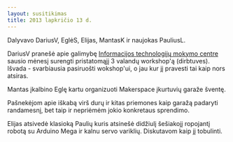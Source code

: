 ```yaml
---
layout: susitikimas
title: 2013 lapkričio 13 d.
---
```

Dalyvavo DariusV, EglėS, Elijas, MantasK ir naujokas PauliusL.

DariusV pranešė apie galimybę [Informacijos technologijų mokymo centre](http://www.itmc.lt/) sausio mėnesį surengti
pristatomąjį 3 valandų workshop'ą (dirbtuves). Išvada - svarbiausia pasiruošti
wokshop'ui, o jau kur jį pravesti tai kaip nors atsiras.

Mantas įkalbino Eglę kartu organizuoti Makerspace įkurtuvių garaže šventę.

Pašnekėjom apie iškabą virš durų ir kitas priemones kaip garažą padaryti
randamesnį, bet taip ir nepriėmėm jokio konkretaus sprendimo.

Elijas atsivedė klasioką Paulių kuris atsinešė didžiulį šešiakojį ropojantį
robotą su Arduino Mega ir kalnu servo variklių. Diskutavom kaip jį tobulinti.
